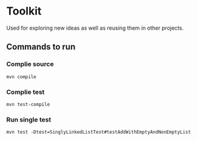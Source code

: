 # Toolkit
Used for exploring new ideas as well as reusing them in other projects.

## Commands to run
### Complie source
```mvn compile```

### Complie test 
```mvn test-compile```

### Run single test
```mvn test -Dtest=SinglyLinkedListTest#testAddWithEmptyAndNonEmptyList```


